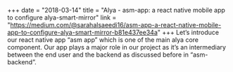 +++
date = "2018-03-14"
title = "Alya - asm-app: a react native mobile app to configure alya-smart-mirror"
link = "https://medium.com/@sarahalsaeedi16/asm-app-a-react-native-mobile-app-to-configure-alya-smart-mirror-b81e437ee34a"
+++
Let’s introduce our react native app “asm app” which is one of the main alya core component. Our app plays a major role in our project as it’s an intermediary between the end user and the backend as discussed before in “asm-backend”.